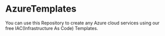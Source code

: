 # AzureTemplates
You can use this Repository to create any Azure cloud services using our free IAC(Infrastructure As Code) Templates. 
